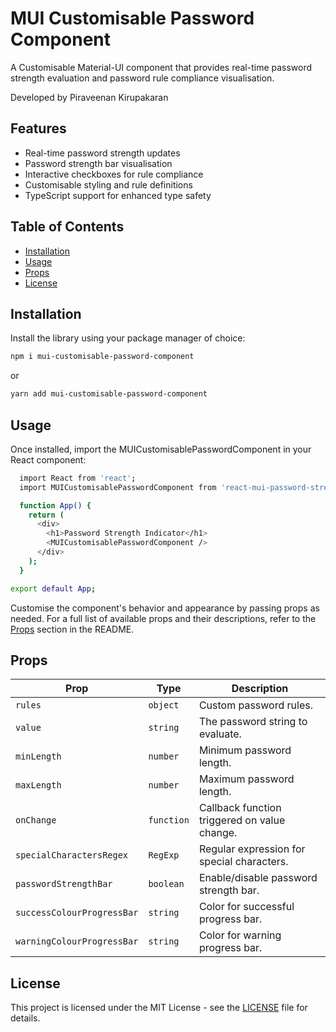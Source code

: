 # MUI Customisable Password Component

A Customisable Material-UI component that provides real-time password strength evaluation and password rule compliance visualisation.

Developed by Piraveenan Kirupakaran

## Features

- Real-time password strength updates
- Password strength bar visualisation
- Interactive checkboxes for rule compliance
- Customisable styling and rule definitions
- TypeScript support for enhanced type safety

## Table of Contents

- [Installation](#installation)
- [Usage](#usage)
- [Props](#props)
- [License](#license)

## Installation

Install the library using your package manager of choice:

```bash
npm i mui-customisable-password-component
```

or

```bash
yarn add mui-customisable-password-component
```

## Usage

Once installed, import the MUICustomisablePasswordComponent in your React component:

```bash
  import React from 'react';
  import MUICustomisablePasswordComponent from 'react-mui-password-strength';

  function App() {
    return (
      <div>
        <h1>Password Strength Indicator</h1>
        <MUICustomisablePasswordComponent />
      </div>
    );
  }

export default App;
```

Customise the component's behavior and appearance by passing props as needed.
For a full list of available props and their descriptions, refer to the [Props](#props) section in the README.

## Props

| Prop                       | Type       | Description                                  |
| -------------------------- | ---------- | -------------------------------------------- |
| `rules`                    | `object`   | Custom password rules.                       |
| `value`                    | `string`   | The password string to evaluate.             |
| `minLength`                | `number`   | Minimum password length.                     |
| `maxLength`                | `number`   | Maximum password length.                     |
| `onChange`                 | `function` | Callback function triggered on value change. |
| `specialCharactersRegex`   | `RegExp`   | Regular expression for special characters.   |
| `passwordStrengthBar`      | `boolean`  | Enable/disable password strength bar.        |
| `successColourProgressBar` | `string`   | Color for successful progress bar.           |
| `warningColourProgressBar` | `string`   | Color for warning progress bar.              |

## License

This project is licensed under the MIT License - see the [LICENSE](/LICENSE) file for details.
